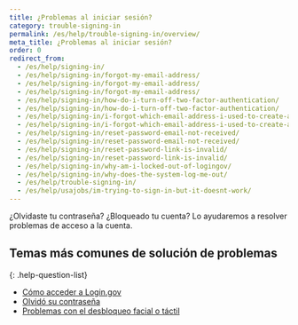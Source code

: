```yaml
---
title: ¿Problemas al iniciar sesión?
category: trouble-signing-in
permalink: /es/help/trouble-signing-in/overview/
meta_title: ¿Problemas al iniciar sesión?
order: 0
redirect_from:
  - /es/help/signing-in/
  - /es/help/signing-in/forgot-my-email-address/
  - /es/help/signing-in/forgot-my-email-address/
  - /es/help/signing-in/forgot-my-email-address/
  - /es/help/signing-in/how-do-i-turn-off-two-factor-authentication/
  - /es/help/signing-in/how-do-i-turn-off-two-factor-authentication/
  - /es/help/signing-in/i-forgot-which-email-address-i-used-to-create-an-account/
  - /es/help/signing-in/i-forgot-which-email-address-i-used-to-create-an-account/
  - /es/help/signing-in/reset-password-email-not-received/
  - /es/help/signing-in/reset-password-email-not-received/
  - /es/help/signing-in/reset-password-link-is-invalid/
  - /es/help/signing-in/reset-password-link-is-invalid/
  - /es/help/signing-in/why-am-i-locked-out-of-logingov/
  - /es/help/signing-in/why-does-the-system-log-me-out/
  - /es/help/trouble-signing-in/
  - /es/help/usajobs/im-trying-to-sign-in-but-it-doesnt-work/
---
```


¿Olvidaste tu contraseña? ¿Bloqueado tu cuenta? Lo ayudaremos a resolver problemas de acceso a la cuenta.

## Temas más comunes de solución de problemas

{: .help-question-list}
* [Cómo acceder a Login.gov](/es/help/trouble-signing-in/how-to-sign-in/)
* [Olvidó su contraseña](/es/help/trouble-signing-in/forgot-your-password/)
* [Problemas con el desbloqueo facial o táctil](/es/help/trouble-signing-in/face-or-touch-unlock/)